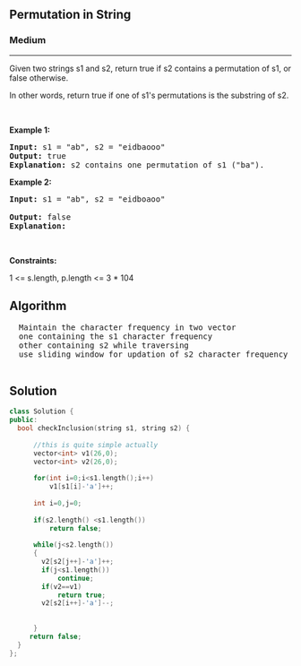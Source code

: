 <h2>Permutation in String </h2>
<h3>Medium</h3><hr>
<div><p> Given two strings s1 and s2, return true if s2 contains a permutation of s1, or false otherwise.

In other words, return true if one of s1's permutations is the substring of s2.
</p>




<p>&nbsp;</p>
<p><strong>Example 1:</strong></p>

      
 
<pre><strong>Input:</strong> s1 = "ab", s2 = "eidbaooo"
<strong>Output:</strong> true
<strong>Explanation:</strong> s2 contains one permutation of s1 ("ba").
</pre>

<p><strong>Example 2:</strong></p>

<pre><strong>Input:</strong> s1 = "ab", s2 = "eidboaoo"
     
<strong>Output:</strong> false
<strong>Explanation:</strong>
</pre>

<p>&nbsp;</p>
<p><strong>Constraints:</strong></p>
1 <= s.length, p.length <= 3 * 104

  <h2> Algorithm </h2>
 <pre>
  Maintain the character frequency in two vector 
  one containing the s1 character frequency 
  other containing s2 while traversing
  use sliding window for updation of s2 character frequency
  </pre>
  <h2> Solution </h2>
  
  ``` c++ 
class Solution {
public:
    bool checkInclusion(string s1, string s2) {
        
        //this is quite simple actually
        vector<int> v1(26,0);
        vector<int> v2(26,0);
        
        for(int i=0;i<s1.length();i++)
            v1[s1[i]-'a']++;
        
        int i=0,j=0;
        
        if(s2.length() <s1.length())
            return false;
        
        while(j<s2.length())
        { 
          v2[s2[j++]-'a']++;  
          if(j<s1.length())
              continue;
          if(v2==v1)
              return true;
          v2[s2[i++]-'a']--;  
           
            
        }
       return false; 
    }
};
  ```
</div>
